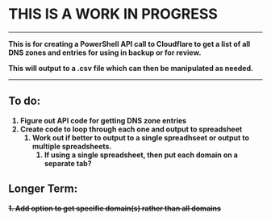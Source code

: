 <h1><strong>THIS IS A WORK IN PROGRESS<strong></h1>

----------------------------------------------------------------------------------------------------------------------------------------------

This is for creating a PowerShell API call to Cloudflare to get a list of all DNS zones and entries for using in backup or for review.

This will output to a .csv file which can then be manipulated as needed.

----------------------------------------------------------------------------------------------------------------------------------------------

<h2>To do:</h2>

1. Figure out API code for getting DNS zone entries
2. Create code to loop through each one and output to spreadsheet
    1. Work out if better to output to a single spreadhseet or output to multiple spreadsheets.
        1. If using a single spreadsheet, then put each domain on a separate tab?

<h2>Longer Term:</h2>

~~1. Add option to get specific domain(s) rather than all domains~~
